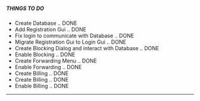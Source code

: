 #####   THINGS    TO    DO  ##########


- Create Database .. DONE
- Add Registration Gui .. DONE
- Fix login to communicate with Database .. DONE
- Migrate Registration Gui to Login Gui .. DONE
- Create Blocking Dialog and interact with Database .. DONE
- Enable Blocking .. DONE
- Create Forwarding Menu .. DONE
- Enable Forwarding .. DONE 
- Create Billing .. DONE
- Create Billing .. DONE
- Enable Billing .. DONE



------------------------------------------------------------------